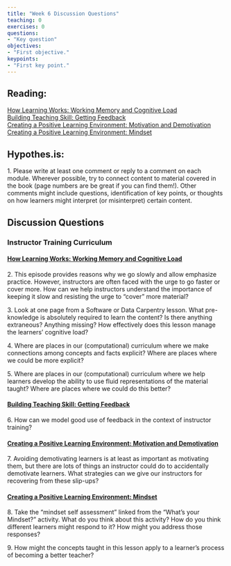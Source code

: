 ```yaml
---	
title: "Week 6 Discussion Questions"	
teaching: 0	
exercises: 0	
questions:	
- "Key question"	
objectives:	
- "First objective."	
keypoints:	
- "First key point."	
---
```

## Reading: 
[How Learning Works: Working Memory and Cognitive Load](https://carpentries.github.io/instructor-training/05-memory/)  
[Building Teaching Skill: Getting Feedback](https://carpentries.github.io/instructor-training/06-feedback/)  
[Creating a Positive Learning Environment: Motivation and Demotivation](https://carpentries.github.io/instructor-training/08-motivation/)  
[Creating a Positive Learning Environment: Mindset](https://carpentries.github.io/instructor-training/09-mindset/)

## Hypothes.is: 
1\. Please write at least one comment or reply to a comment on each module. Wherever possible, try to connect content to material covered in the book (page numbers are be great if you can find them!). Other comments might include questions, identification of key points, or thoughts on how learners might interpret (or misinterpret) certain content.

## Discussion Questions

### Instructor Training Curriculum
#### [How Learning Works: Working Memory and Cognitive Load](https://carpentries.github.io/instructor-training/05-memory/)
2\. This episode provides reasons why we go slowly and allow emphasize practice. However, instructors are often faced with the urge to go faster or cover more. How can we help instructors understand the importance of keeping it slow and resisting the urge to “cover” more material?

3\. Look at one page from a Software or Data Carpentry lesson. What pre-knowledge is absolutely required to learn the content? 
Is there anything extraneous? Anything missing? How effectively does this lesson manage the learners’ cognitive load?

4\. Where are places in our (computational) curriculum where we make connections among concepts and facts explicit? Where are places where we could be more explicit?

5\. Where are places in our (computational) curriculum where we help learners develop the ability to use fluid representations of the material 
taught? Where are places where we could do this better?

#### [Building Teaching Skill: Getting Feedback](https://carpentries.github.io/instructor-training/06-feedback/)

6\. How can we model good use of feedback in the context of instructor training?

#### [Creating a Positive Learning Environment: Motivation and Demotivation](https://carpentries.github.io/instructor-training/08-motivation/)

7\. Avoiding demotivating learners is at least as important as motivating them, but there are lots of things an instructor could do to accidentally demotivate learners. What strategies can we give our instructors for recovering from these slip-ups?


#### [Creating a Positive Learning Environment: Mindset](https://carpentries.github.io/instructor-training/09-mindset/)
8\.  Take the “mindset self assessment” linked from the “What’s your Mindset?” activity. What do you think about this activity? How do you think different learners might respond to it? How might you address those responses?

9\. How might the concepts taught in this lesson apply to a learner’s process of becoming a better teacher?

